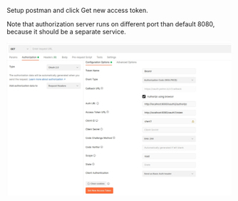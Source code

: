 Setup postman and click Get new access token.

Note that authorization server runs on different port than default 8080, because it should be a separate service.

![Get new access token](./postman-config.jpg "Get new access token")
